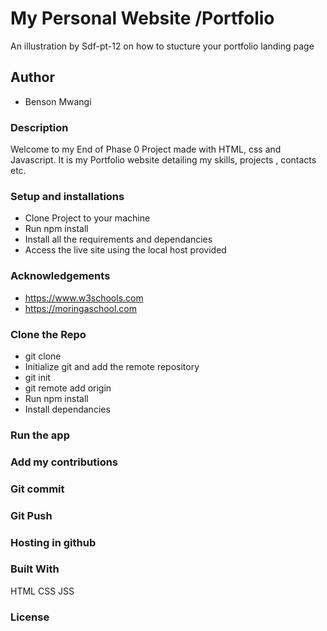 # My Personal Website /Portfolio
An illustration by Sdf-pt-12 on how to stucture your portfolio landing page

## Author
* Benson Mwangi

### Description

Welcome to my End of Phase 0 Project made with HTML, css and Javascript. It is my Portfolio website detailing my skills, projects , contacts etc.

### Setup and installations
* Clone Project to your machine
* Run npm install
* Install all the requirements and dependancies
* Access the live site using the local host provided

### Acknowledgements
* https://www.w3schools.com
* https://moringaschool.com

### Clone the Repo 
* git clone 
* Initialize git and add the remote repository
* git init
* git remote add origin 
* Run npm install
* Install dependancies

### Run the app
### Add my contributions
### Git commit 
### Git Push
### Hosting in github

### Built With
HTML
CSS
JSS

### License
